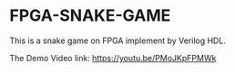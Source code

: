 # FPGA-SNAKE-GAME
This is a snake game on FPGA implement by Verilog HDL.

The Demo Video link:
https://youtu.be/PMoJKpFPMWk
